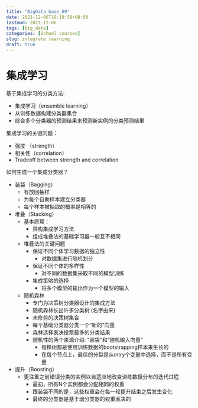```yaml
---
title: "BigData_base_09"
date: 2021-12-06T16:19:58+08:00
lastmod: 2021-12-06
tags: [big_data]
categories: [School courses]
slug: integrate learning
draft: true
---
```

# 集成学习
基于集成学习的分类方法:
- 集成学习（ensemble learning）
- 从训练数据构建分类器集合
- 综合多个分类器的预测结果来预测新实例的分类预测结果

集成学习的关键问题：
- 强度 （strength）
- 相关性（correlation）
- Tradeoff between strength and correlation

如何生成一个集成分类器？
- 装袋（Bagging）
    - 有放回抽样
    - 为每个自助样本建立分类器
    - 每个样本被抽取的概率是相等的
- 堆叠（Stacking）
    - 基本原理：
        - 异构集成学习方法
        - 组成堆叠法的基础学习器一般互不相同
    - 堆叠法的关键问题
        - 保证不同个体学习数据的独立性
            - 对数据集进行随机划分
        - 保证不同个体的多样性
            - 对不同的数据集采取不同的模型训练
        - 集成策略的选择
            - 将多个模型的输出作为一个模型的输入
    - 随机森林
        - 专门为决策树分类器设计的集成方法
        - 随机森林长出许多分类树 (名字由来)
        - 未修剪的决策树集合
        - 每个基础分类器分类一个“新的”向量
        - 森林选择表决投票最多的分类结果
        - 随机性的两个来源介绍: “装袋”和“随机输入向量”
            - 每棵树都是使用训练数据的bootstrapping样本来生长的
            - 在每个节点上，最佳的分裂是从mtry个变量中选择，而不是所有变量
- 提升（Boosting）
    - 更注重之前错误分类的实例以自适应地改变训练数据分布的迭代过程
        - 最初，所有N个实例都会分配相同的权重
        - 跟装袋不同的是，这些权重会在每一轮提升结束之后发生变化
        - 最终的分类器是基于弱分类器的权重表决的
